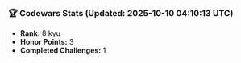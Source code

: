 ### 🏆 Codewars Stats (Updated: 2025-10-10 04:10:13 UTC)

- **Rank:** 8 kyu
- **Honor Points:** 3
- **Completed Challenges:** 1
